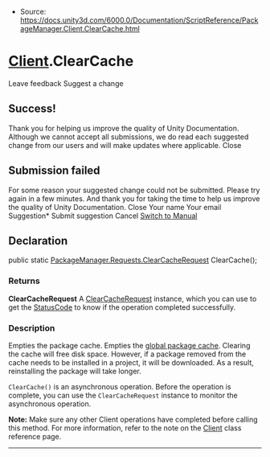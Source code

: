 * Source: https://docs.unity3d.com/6000.0/Documentation/ScriptReference/PackageManager.Client.ClearCache.html

#  [Client](https://docs.unity3d.com/6000.0/Documentation/ScriptReference/PackageManager.Client.html).ClearCache
Leave feedback
Suggest a change
## Success!
Thank you for helping us improve the quality of Unity Documentation. Although we cannot accept all submissions, we do read each suggested change from our users and will make updates where applicable.
Close
## Submission failed
For some reason your suggested change could not be submitted. Please <a>try again</a> in a few minutes. And thank you for taking the time to help us improve the quality of Unity Documentation.
Close
Your name Your email Suggestion* Submit suggestion
Cancel
[Switch to Manual](https://docs.unity3d.com/6000.0/Documentation/Manual/class-PackageManager.html "Go to PackageManager Component in the Manual")
## Declaration
public static [PackageManager.Requests.ClearCacheRequest](https://docs.unity3d.com/6000.0/Documentation/ScriptReference/PackageManager.Requests.ClearCacheRequest.html) ClearCache(); 
### Returns
**ClearCacheRequest** A [ClearCacheRequest](https://docs.unity3d.com/6000.0/Documentation/ScriptReference/PackageManager.Requests.ClearCacheRequest.html) instance, which you can use to get the [StatusCode](https://docs.unity3d.com/6000.0/Documentation/ScriptReference/PackageManager.StatusCode.html) to know if the operation completed successfully. 
### Description
Empties the package cache.
Empties the [global package cache](https://docs.unity3d.com/6000.0/Documentation/Manual/upm-cache.html). Clearing the cache will free disk space. However, if a package removed from the cache needs to be installed in a project, it will be downloaded. As a result, reinstalling the package will take longer.  
  
`ClearCache()` is an asynchronous operation. Before the operation is complete, you can use the `ClearCacheRequest` instance to monitor the asynchronous operation.  
  
**Note:** Make sure any other Client operations have completed before calling this method. For more information, refer to the note on the [Client](https://docs.unity3d.com/6000.0/Documentation/ScriptReference/PackageManager.Client.html) class reference page. 
* * *

